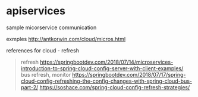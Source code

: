 # apiservices
sample micorservice communication

exmples
http://antkorwin.com/cloud/micros.html


 references for cloud - refresh
> refresh
https://springbootdev.com/2018/07/14/microservices-introduction-to-spring-cloud-config-server-with-client-examples/
> bus refresh, monitor
https://springbootdev.com/2018/07/17/spring-cloud-config-refreshing-the-config-changes-with-spring-cloud-bus-part-2/
https://soshace.com/spring-cloud-config-refresh-strategies/
